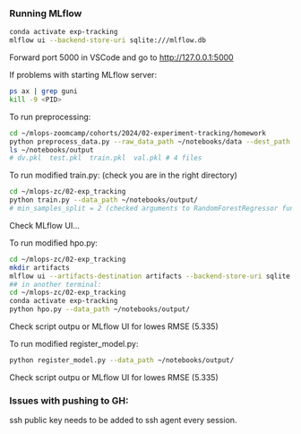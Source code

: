### Running MLflow 

```bash
conda activate exp-tracking
mlflow ui --backend-store-uri sqlite:///mlflow.db
```
Forward port 5000 in VSCode and go to http://127.0.0.1:5000

If problems with starting MLflow server:
```bash
ps ax | grep guni
kill -9 <PID>
```



To run preprocessing:
```bash
cd ~/mlops-zoomcamp/cohorts/2024/02-experiment-tracking/homework
python preprocess_data.py --raw_data_path ~/notebooks/data --dest_path ~/notebooks/output/
ls ~/notebooks/output
# dv.pkl  test.pkl  train.pkl  val.pkl # 4 files
```

To run modified train.py:
(check you are in the right directory)
```bash
cd ~/mlops-zc/02-exp_tracking
python train.py --data_path ~/notebooks/output/
# min_samples_split = 2 (checked arguments to RandomForestRegressor function)
```


Check MLflow UI...

To run modified hpo.py:
```bash
cd ~/mlops-zc/02-exp_tracking
mkdir artifacts
mlflow ui --artifacts-destination artifacts --backend-store-uri sqlite:///mlflow.db
## in another terminal:
cd ~/mlops-zc/02-exp_tracking
conda activate exp-tracking
python hpo.py --data_path ~/notebooks/output/
```

Check script outpu or MLflow UI for lowes RMSE (5.335)


To run modified register_model.py:
```bash
python register_model.py --data_path ~/notebooks/output/
```

Check script outpu or MLflow UI for lowes RMSE (5.335)



### Issues with pushing to GH:
ssh public key needs to be added to ssh agent every session.